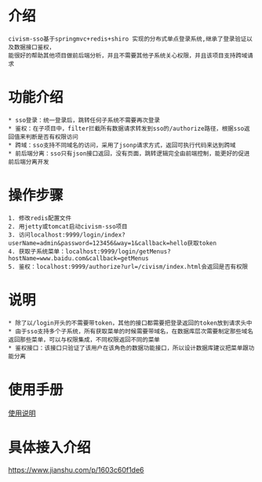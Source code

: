 # 介绍
    civism-sso基于springmvc+redis+shiro 实现的分布式单点登录系统,继承了登录验证以及数据接口鉴权，
    能很好的帮助其他项目做前后端分析，并且不需要其他子系统关心权限，并且该项目支持跨域请求
# 功能介绍
    * sso登录：统一登录后，跳转任何子系统不需要再次登录
    * 鉴权：在子项目中，filter拦截所有数据请求转发到sso的/authorize路径，根据sso返回值来判断是否有权限访问
    * 跨域：sso支持不同域名的访问，采用了jsonp请求方式，返回可执行代码来达到跨域
    * 前后端分离：sso只有json接口返回，没有页面，跳转逻辑完全由前端控制，能更好的促进前后端分离开发
# 操作步骤
    1. 修改redis配置文件
    2. 用jetty或tomcat启动civism-sso项目
    3. 访问localhost:9999/login/index?userName=admin&password=123456&way=1&callback=hello获取token
    4. 获取子系统菜单：localhost:9999/login/getMenus?hostName=www.baidu.com&callback=getMenus
    5. 鉴权：localhost:9999/authorize?url=/civism/index.html会返回是否有权限
# 说明
    * 除了以/login开头的不需要带token，其他的接口都需要把登录返回的token放到请求头中
    * 由于sso支持多个子系统，所有获取菜单的时候需要带域名，在数据库层次需要制定那些域名返回那些菜单，可以与权限集成，不同权限返回不同的菜单
    * 鉴权接口：该接口只验证了该用户在该角色的数据功能接口，所以设计数据库建议把菜单跟功能分离
# 使用手册
   [使用说明](https://github.com/civism/civism-sso/wiki)
# 具体接入介绍
  https://www.jianshu.com/p/1603c60f1de6
